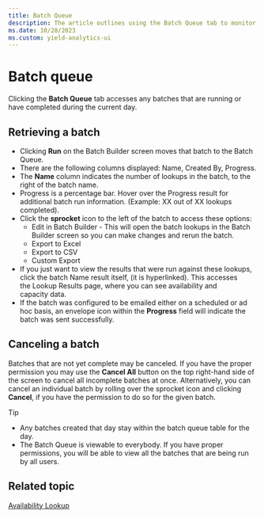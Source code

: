 ```yaml
---
title: Batch Queue
description: The article outlines using the Batch Queue tab to monitor and manage running or completed batches within the current day, including instructions on retrieving or canceling batches.
ms.date: 10/28/2023
ms.custom: yield-analytics-ui
---
```


# Batch queue

Clicking the **Batch Queue** tab accesses any batches that are running or have completed during the current day.

## Retrieving a batch

- Clicking **Run** on the Batch Builder screen moves that batch to the Batch Queue.
- There are the following columns displayed: Name, Created By, Progress.
- The **Name** column indicates the number of lookups in the batch, to the right of the batch name.
- Progress is a percentage bar. Hover over the Progress result for additional batch run information. (Example: XX out of XX lookups completed).
- Click the **sprocket** icon to the left of the batch to access these options:
  - Edit in Batch Builder - This will open the batch lookups in the Batch Builder screen so you can make changes and rerun the batch.
  - Export to Excel
  - Export to CSV
  - Custom Export
- If you just want to view the results that were run against these lookups, click the batch Name result itself, (it is hyperlinked). This accesses the Lookup Results page, where you can see availability and capacity data.
- If the batch was configured to be emailed either on a scheduled or ad hoc basis, an envelope icon within the **Progress** field will indicate the batch was sent successfully.

## Canceling a batch

Batches that are not yet complete may be canceled. If you have the proper permission you may use the **Cancel All** button on the top right-hand side of the screen to cancel all incomplete batches at once. Alternatively, you can cancel an individual batch by rolling over the sprocket icon and clicking **Cancel**, if you have the permission to do so for the given batch.

> [!TIP]
>
> - Any batches created that day stay within the batch queue table for the day.
> - The Batch Queue is viewable to everybody. If you have proper permissions, you will be able to view all the batches that are being run by all users.

## Related topic

[Availability Lookup](availability-lookup.md)
